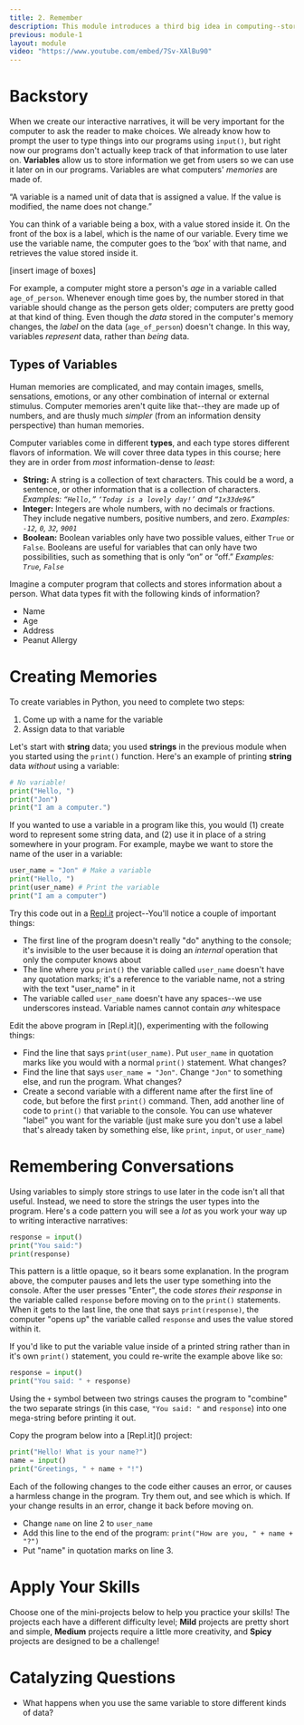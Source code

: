 ```yaml
---
title: 2. Remember
description: This module introduces a third big idea in computing--storage. Use variables to store data that your program can use later.
previous: module-1
layout: module
video: "https://www.youtube.com/embed/7Sv-XAlBu90"
---
```


<script>
    import Callout from '$lib/components/Callout.svelte';
    import Quote from '$lib/components/Quote.svelte';
    import VideoModule from '$lib/components/VideoModule.svelte';
    import {faPepperHot} from '@fortawesome/free-solid-svg-icons';
</script>

# Backstory

When we create our interactive narratives, it will be very important for the computer to ask the reader to make choices. We already know how to prompt the user to type things into our programs using `input()`, but right now our programs don't actually keep track of that information to use later on. **Variables** allow us to store information we get from users so we can use it later on in our programs. Variables are what computers' *memories* are made of.

<Quote>
“A variable is a named unit of data that is assigned a value. If the value is modified, the name does not change.” 
</Quote>

You can think of a variable being a box, with a value stored inside it. On the front of the box is a label, which is the name of our variable. Every time we use the variable name, the computer goes to the ‘box’ with that name, and retrieves the value stored inside it.

[insert image of boxes]

For example, a computer might store a person's *age* in a variable called `age_of_person`. Whenever enough time goes by, the number stored in that variable should change as the person gets older; computers are pretty good at that kind of thing. Even though the *data* stored in the computer's memory changes, the *label* on the data (`age_of_person`) doesn't change. In this way, variables *represent* data, rather than *being* data.

## Types of Variables

Human memories are complicated, and may contain images, smells, sensations, emotions, or any other combination of internal or external stimulus. Computer memories aren't quite like that--they are made up of numbers, and are thusly much *simpler* (from an information density perspective) than human memories.

Computer variables come in different **types**, and each type stores different flavors of information. We will cover three data types in this course; here they are in order from *most* information-dense to *least*:

* **String:** A string is a collection of text characters. This could be a word, a sentence, or other information that is a collection of characters. *Examples: `“Hello,”` `‘Today is a lovely day!’` and `“1x33de9&”`*
* **Integer:** Integers are whole numbers, with no decimals or fractions. They include negative numbers, positive numbers, and zero. *Examples: `-12`, `0`, `32`, `9001`*
* **Boolean:** Boolean variables only have two possible values, either `True` or `False`. Booleans are useful for variables that can only have two possibilities, such as something that is only “on” or “off.” *Examples: `True`, `False`*

<Callout title="Try It Out!">
Imagine a computer program that collects and stores information about a person. What data types fit with the following kinds of information?

* Name
* Age
* Address
* Peanut Allergy

</Callout>

# Creating Memories

To create variables in Python, you need to complete two steps:

1. Come up with a name for the variable
2. Assign data to that variable

Let's start with **string** data; you used **strings** in the previous module when you started using the `print()` function. Here's an example of printing **string** data *without* using a variable:

```python
# No variable!
print("Hello, ")
print("Jon")
print("I am a computer.")
```

If you wanted to use a variable in a program like this, you would (1) create word to represent some string data, and (2) use it in place of a string somewhere in your program. For example, maybe we want to store the name of the user in a variable:

```python
user_name = "Jon" # Make a variable
print("Hello, ")
print(user_name) # Print the variable
print("I am a computer")
```

Try this code out in a [Repl.it]() project--You'll notice a couple of important things:

* The first line of the program doesn't really "do" anything to the console; it's invisible to the user because it is doing an *internal* operation that only the computer knows about
* The line where you `print()` the variable called `user_name` doesn't have any quotation marks; it's a reference to the variable name, not a string with the text "user_name" in it
* The variable called `user_name` doesn't have any spaces--we use underscores instead. Variable names cannot contain *any* whitespace

<VideoModule title="Variable Basics" video="https://www.youtube.com/embed/7Sv-XAlBu90">
</VideoModule>

<Callout title="Try It Out!">
Edit the above program in [Repl.it](), experimenting with the following things:

* Find the line that says `print(user_name)`. Put `user_name` in quotation marks like you would with a normal `print()` statement. What changes?
* Find the line that says `user_name = "Jon"`. Change `"Jon"` to something else, and run the program. What changes?
* Create a second variable with a different name after the first line of code, but before the first `print()` command. Then, add another line of code to `print()` that variable to the console. You can use whatever "label" you want for the variable (just make sure you don't use a label that's already taken by something else, like `print`, `input`, or `user_name`)

</Callout>

# Remembering Conversations

Using variables to simply store strings to use later in the code isn't all that useful. Instead, we need to store the strings the user types into the program. Here's a code pattern you will see a *lot* as you work your way up to writing interactive narratives:

```python
response = input()
print("You said:")
print(response)
```

This pattern is a little opaque, so it bears some explanation. In the program above, the computer pauses and lets the user type something into the console. After the user presses "Enter", the code *stores their response* in the variable called `response` before moving on to the `print()` statements. When it gets to the last line, the one that says `print(response)`, the computer "opens up" the variable called `response` and uses the value stored within it.

If you'd like to put the variable value inside of a printed string rather than in it's own `print()` statement, you could re-write the example above like so:

```python
response = input()
print("You said: " + response)
```

Using the `+` symbol between two strings causes the program to "combine" the two separate strings (in this case, `"You said: "` and `response`) into one mega-string before printing it out.

<VideoModule title="Capturing User Input" video="https://www.youtube.com/embed/7Sv-XAlBu90">
</VideoModule>

<Callout title="Try It Out!">
Copy the program below into a [Repl.it]() project:

```python
print("Hello! What is your name?")
name = input()
print("Greetings, " + name + "!")
```

Each of the following changes to the code either causes an error, or causes a harmless change in the program. Try them out, and see which is which. If your change results in an error, change it back before moving on.

* Change `name` on line 2 to `user_name`
* Add this line to the end of the program: `print("How are you, " + name + "?")`
* Put "name" in quotation marks on line 3.

</Callout>

# Apply Your Skills

Choose one of the mini-projects below to help you practice your skills! The projects each have a different difficulty level; **Mild** projects are pretty short and simple, **Medium** projects require a little more creativity, and **Spicy** projects are designed to be a challenge!

<Prompt title="Mild: Mad Libs" footerLink="#" icon={faPepperHot}>
</Prompt>

# Catalyzing Questions

* What happens when you use the same variable to store different kinds of data?
